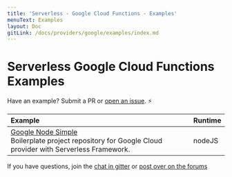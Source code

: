 ```yaml
---
title: 'Serverless - Google Cloud Functions - Examples'
menuText: Examples
layout: Doc
gitLink: /docs/providers/google/examples/index.md
---
```


# Serverless Google Cloud Functions Examples

Have an example? Submit a PR or [open an issue](https://github.com/serverless/examples/issues). ⚡️

| Example | Runtime  |
|:--------------------------- |:-----|
| [Google Node Simple](https://github.com/serverless/examples/tree/master/google-node-simple-http-endpoint) <br/> Boilerplate project repository for Google Cloud provider with Serverless Framework. | nodeJS |

If you have questions, join the [chat in gitter](https://gitter.im/serverless/serverless) or [post over on the forums](https://forum.serverless.com/)
